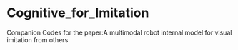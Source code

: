 # Cognitive_for_Imitation
Companion Codes for the paper:A multimodal robot internal model for visual imitation from others
